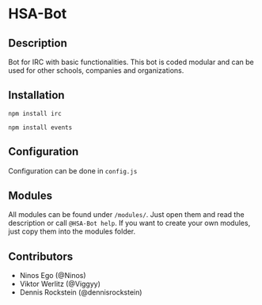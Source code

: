 # HSA-Bot

## Description
Bot for IRC with basic functionalities. This bot is coded modular and can be used for other schools, companies and organizations.

## Installation
```npm install irc```

```npm install events```

## Configuration
Configuration can be done in `config.js`

## Modules
All modules can be found under `/modules/`. Just open them and read the description or call `@HSA-Bot help`.
If you want to create your own modules, just copy them into the modules folder.

## Contributors
- Ninos Ego (@Ninos)
- Viktor Werlitz (@Viggyy)
- Dennis Rockstein (@dennisrockstein)

